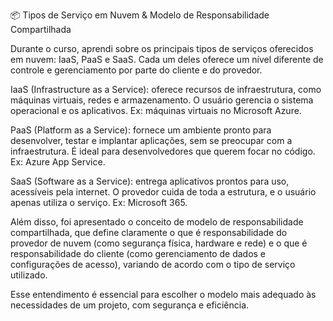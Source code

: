 📦 Tipos de Serviço em Nuvem & Modelo de Responsabilidade Compartilhada

Durante o curso, aprendi sobre os principais tipos de serviços oferecidos em nuvem: IaaS, PaaS e SaaS. Cada um deles oferece um nível diferente de controle e gerenciamento por parte do cliente e do provedor.

IaaS (Infrastructure as a Service): oferece recursos de infraestrutura, como máquinas virtuais, redes e armazenamento. O usuário gerencia o sistema operacional e os aplicativos. Ex: máquinas virtuais no Microsoft Azure.

PaaS (Platform as a Service): fornece um ambiente pronto para desenvolver, testar e implantar aplicações, sem se preocupar com a infraestrutura. É ideal para desenvolvedores que querem focar no código. Ex: Azure App Service.

SaaS (Software as a Service): entrega aplicativos prontos para uso, acessíveis pela internet. O provedor cuida de toda a estrutura, e o usuário apenas utiliza o serviço. Ex: Microsoft 365.

Além disso, foi apresentado o conceito de modelo de responsabilidade compartilhada, que define claramente o que é responsabilidade do provedor de nuvem (como segurança física, hardware e rede) e o que é responsabilidade do cliente (como gerenciamento de dados e configurações de acesso), variando de acordo com o tipo de serviço utilizado.

Esse entendimento é essencial para escolher o modelo mais adequado às necessidades de um projeto, com segurança e eficiência.
